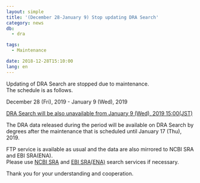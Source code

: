```yaml
---
layout: simple
title: '(December 28-January 9) Stop updating DRA Search'
category: news
db:
  - dra

tags:
  - Maintenance

date: 2018-12-28T15:10:00
lang: en
---
```


<p>Updating of DRA Search are stopped due to maintenance. <br>The schedule is as follows.</p>

<p>December 28 (Fri), 2019 - January 9 (Wed), 2019 </p>

<p><a href="/news/en/181227-e.html">DRA Search will be also unavailable from January 9 (Wed), 2019 15:00(JST)</a></p>

<p>The DRA data released during the period will be available on DRA Search by degrees after the maintenance that is scheduled until January 17 (Thu), 2019.</p>

<p>FTP service is available as usual and the data are also mirrored to NCBI SRA and EBI SRA(ENA).<br>Please use <a href="https://www.ncbi.nlm.nih.gov/sra">NCBI SRA</a> and <a href="https://www.ebi.ac.uk/ena">EBI SRA(ENA)</a> search services if necessary.</p>

<p>Thank you for your understanding and cooperation.</p>
